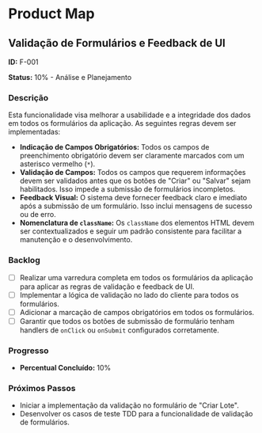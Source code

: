 # Product Map

## Validação de Formulários e Feedback de UI

**ID:** F-001

**Status:** 10% - Análise e Planejamento

### Descrição

Esta funcionalidade visa melhorar a usabilidade e a integridade dos dados em todos os formulários da aplicação. As seguintes regras devem ser implementadas:

*   **Indicação de Campos Obrigatórios:** Todos os campos de preenchimento obrigatório devem ser claramente marcados com um asterisco vermelho (`*`).
*   **Validação de Campos:** Todos os campos que requerem informações devem ser validados antes que os botões de "Criar" ou "Salvar" sejam habilitados. Isso impede a submissão de formulários incompletos.
*   **Feedback Visual:** O sistema deve fornecer feedback claro e imediato após a submissão de um formulário. Isso inclui mensagens de sucesso ou de erro.
*   **Nomenclatura de `className`:** Os `className` dos elementos HTML devem ser contextualizados e seguir um padrão consistente para facilitar a manutenção e o desenvolvimento.

### Backlog

*   [ ] Realizar uma varredura completa em todos os formulários da aplicação para aplicar as regras de validação e feedback de UI.
*   [ ] Implementar a lógica de validação no lado do cliente para todos os formulários.
*   [ ] Adicionar a marcação de campos obrigatórios em todos os formulários.
*   [ ] Garantir que todos os botões de submissão de formulário tenham handlers de `onClick` ou `onSubmit` configurados corretamente.

### Progresso

*   **Percentual Concluído:** 10%

### Próximos Passos

*   Iniciar a implementação da validação no formulário de "Criar Lote".
*   Desenvolver os casos de teste TDD para a funcionalidade de validação de formulários.